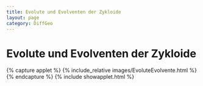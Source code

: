 ```yaml
---
title: Evolute und Evolventen der Zykloide
layout: page
category: DiffGeo
---
```


# Evolute und Evolventen der Zykloide


{% capture applet %} {% include_relative images/EvoluteEvolvente.html %} {% endcapture %}
{% include showapplet.html %}
